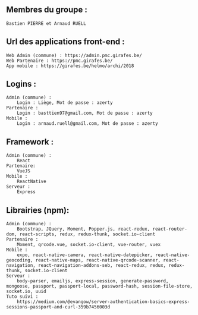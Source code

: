 ## Membres du groupe :
    Bastien PIERRE et Arnaud RUELL

## Url des applications front-end :
	Web Admin (commune) : https://admin.pmc.girafes.be/
	Web Partenaire : https://pmc.girafes.be/
	App mobile : https://girafes.be/helmo/archi/2018

## Logins :
	Admin (commune) :
		Login : Liège, Mot de passe : azerty
	Partenaire :
		Login : basttien97@gmail.com, Mot de passe : azerty
	Mobile :
		Login : arnaud.ruell@gmail.com, Mot de passe : azerty

## Framework :
	Admin (commune) :
		React
	Partenaire:
		VueJS
	Mobile :
		ReactNative
	Serveur :
		Express

## Librairies (npm):
	Admin (commune) :
		Bootstrap, JQuery, Moment, Popper.js, react-redux, react-router-dom, react-scripts, redux, redux-thunk, socket.io-client
	Partenaire :
		Moment, qrcode.vue, socket.io-client, vue-router, vuex
	Mobile :
		expo, react-native-camera, react-native-datepicker, react-native-geocoding, react-native-maps, react-native-qrcode-scanner, react-navigation, react-navigation-addons-seb, react-redux, redux, redux-thunk, socket.io-client
	Serveur :
		body-parser, emailjs, express-session, generate-password, mongoose, passport, passport-local, password-hash, session-file-store, socket.io, uuid
	Tuto suivi :
		https://medium.com/@evangow/server-authentication-basics-express-sessions-passport-and-curl-359b7456003d